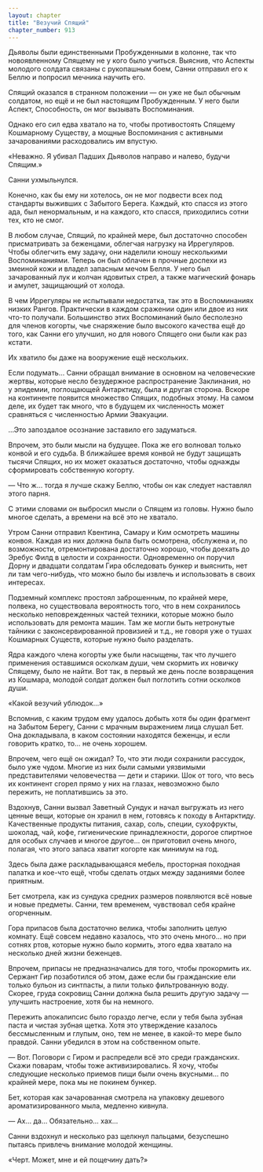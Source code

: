 ```yaml
---
layout: chapter
title: "Везучий Спящий"
chapter_number: 913
---
```


Дьяволы были единственными Пробужденными в колонне, так что новоявленному Спящему не у кого было учиться. Выяснив, что Аспекты молодого солдата связаны с рукопашным боем, Санни отправил его к Беллю и попросил мечника научить его.

Спящий оказался в странном положении — он уже не был обычным солдатом, но ещё и не был настоящим Пробужденным. У него были Аспект, Способность, он мог вызывать Воспоминания.

Однако его сил едва хватало на то, чтобы противостоять Спящему Кошмарному Существу, а мощные Воспоминания с активными зачарованиями расходовались им впустую.

«Неважно. Я убивал Падших Дьяволов направо и налево, будучи Спящим.»

Санни ухмыльнулся.

Конечно, как бы ему ни хотелось, он не мог подвести всех под стандарты выживших с Забытого Берега. Каждый, кто спасся из этого ада, был ненормальным, и на каждого, кто спасся, приходились сотни тех, кто не смог.

В любом случае, Спящий, по крайней мере, был достаточно способен присматривать за беженцами, облегчая нагрузку на Иррегуляров. Чтобы облегчить ему задачу, они наделили юношу несколькими Воспоминаниями. Теперь он был облачен в прочные доспехи из змеиной кожи и владел запасным мечом Белля. У него был зачарованный лук и колчан ядовитых стрел, а также магический фонарь и амулет, защищающий от холода.

В чем Иррегуляры не испытывали недостатка, так это в Воспоминаниях низких Рангов. Практически в каждом сражении один или двое из них что-то получали. Большинство этих Воспоминаний было бесполезно для членов когорты, чье снаряжение было высокого качества ещё до того, как Санни его улучшил, но для нового Спящего они были как раз кстати.

Их хватило бы даже на вооружение ещё нескольких.

Если подумать... Санни обращал внимание в основном на человеческие жертвы, которые несло безудержное распространение Заклинания, но у эпидемии, поглощающей Антарктиду, была и другая сторона. Вскоре на континенте появится множество Спящих, подобных этому. На самом деле, их будет так много, что в будущем их численность может сравняться с численностью Армии Эвакуации.

...Это запоздалое осознание заставило его задуматься.

Впрочем, это были мысли на будущее. Пока же его волновал только конвой и его судьба. В ближайшее время конвой не будут защищать тысячи Спящих, но их может оказаться достаточно, чтобы однажды сформировать собственную когорту.

— Что ж... тогда я лучше скажу Беллю, чтобы он как следует наставлял этого парня.

С этими словами он выбросил мысли о Спящем из головы. Нужно было многое сделать, а времени на всё это не хватало.

Утром Санни отправил Квентина, Самару и Ким осмотреть машины конвоя. Каждая из них должна была быть осмотрена, обслужена и, по возможности, отремонтирована достаточно хорошо, чтобы доехать до Эребус Филд в целости и сохранности. Одновременно он поручил Дорну и двадцати солдатам Гира обследовать бункер и выяснить, нет ли там чего-нибудь, что можно было бы извлечь и использовать в своих интересах.

Подземный комплекс простоял заброшенным, по крайней мере, полвека, но существовала вероятность того, что в нем сохранилось несколько неповрежденных частей техники, которые можно было использовать для ремонта машин. Там же могли быть нетронутые тайники с законсервированной провизией и т.д., не говоря уже о тушах Кошмарных Существ, которые нужно было разделать.

Ядра каждого члена когорты уже были насыщены, так что лучшего применения оставшимся осколкам души, чем скормить их новичку Спящему, было не найти. Вот так, в первый же день после возвращения из Кошмара, молодой солдат должен был поглотить сотни осколков души.

«Какой везучий ублюдок...»

Вспомнив, с каким трудом ему удалось добыть хотя бы один фрагмент на Забытом Берегу, Санни с мрачным выражением лица слушал Бет. Она докладывала, в каком состоянии находятся беженцы, и если говорить кратко, то... не очень хорошем.

Впрочем, чего ещё он ожидал? То, что эти люди сохранили рассудок, было уже чудом. Многие из них были самыми уязвимыми представителями человечества — дети и старики. Шок от того, что весь их континент сгорел прямо у них на глазах, невозможно было пережить, не поплатившись за это.

Вздохнув, Санни вызвал Заветный Сундук и начал выгружать из него ценные вещи, которые он хранил в нем, готовясь к походу в Антарктиду. Качественные продукты питания, сахар, соль, специи, сухофрукты, шоколад, чай, кофе, гигиенические принадлежности, дорогое спиртное для особых случаев и многое другое... он приготовил очень много, полагая, что этого запаса хватит когорте как минимум на год.

Здесь была даже раскладывающаяся мебель, просторная походная палатка и кое-что ещё, чтобы сделать отдых между заданиями более приятным.

Бет смотрела, как из сундука средних размеров появляются всё новые и новые предметы. Санни, тем временем, чувствовал себя крайне огорченным.

Гора припасов была достаточно велика, чтобы заполнить целую комнату. Ещё совсем недавно казалось, что это очень много... но при сотнях ртов, которые нужно было кормить, этого едва хватало на несколько дней жизни беженцев.

Впрочем, припасы не предназначались для того, чтобы прокормить их. Сержант Гир позаботился об этом, даже если бы гражданские ели только бульон из синтпасты, а пили только фильтрованную воду. Скорее, груда сокровищ Санни должна была решить другую задачу — улучшить настроение, хотя бы на немного.

Пережить апокалипсис было гораздо легче, если у тебя была зубная паста и чистая зубная щетка. Хотя это утверждение казалось бессмысленным и глупым, оно, тем не менее, в какой-то мере было правдой. Санни убедился в этом на собственном опыте.

— Вот. Поговори с Гиром и распредели всё это среди гражданских. Скажи поварам, чтобы тоже активизировались. Я хочу, чтобы следующие несколько приемов пищи были очень вкусными... по крайней мере, пока мы не покинем бункер.

Бет, которая как зачарованная смотрела на упаковку дешевого ароматизированного мыла, медленно кивнула.

— Ах... да... Обязательно... хах...

Санни вздохнул и несколько раз щелкнул пальцами, безуспешно пытаясь привлечь внимание молодой женщины.

«Черт. Может, мне и ей пощечину дать?»